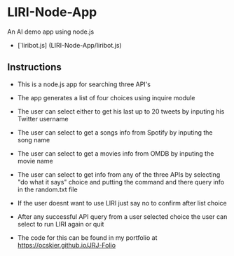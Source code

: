 # LIRI-Node-App

An AI demo app using node.js

* [`liribot.js] (LIRI-Node-App/liribot.js)

## Instructions

* This is a node.js app for searching three API's

* The app generates a list of four choices using inquire module

* The user can select either to get his last up to 20 tweets by inputing his Twitter      username

* The user can select to get a songs info from Spotify by inputing the song name

* The user can select to get a movies info from OMDB by inputing the movie name

* The user can select to get info from any of the three APIs by selecting "do what it     says" choice and putting the command and there query info in the random.txt file

* If the user doesnt want to use LIRI just say no to confirm after list choice

* After any successful API query from a user selected choice the user can select to run LIRI again or quit

* The code for this can be found in my portfolio at <https://ocskier.github.io/JRJ-Folio>
